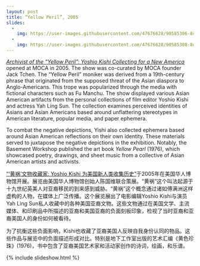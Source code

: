 ```yaml
---
layout: post
title: “Yellow Peril”, 2005
slides:
  -
    img: https://user-images.githubusercontent.com/47676628/90585306-8c1ec600-e1a2-11ea-9e2d-7ad69e590447.jpg
  -
    img: https://user-images.githubusercontent.com/47676628/90585308-8de88980-e1a2-11ea-8101-6ed6858ace5c.jpg
---
```


*[Archivist of the “Yellow Peril”: Yoshio Kishi Collecting for a New America](https://www.nytimes.com/2005/05/01/nyregion/thecity/in-a-west-side-apartment-a-world.html)* opened at MOCA in 2005. The show was co-curated by MOCA founder Jack Tchen. The “Yellow Peril” moniker was derived from a 19th-century phrase that originated from the supposed threat of the Asian diaspora to Anglo-Americans. This trope was popularized through the media with fictional characters such as Fu Manchu. The show displayed various Asian American artifacts from the personal collections of film editor Yoshio Kishi and actress Yah Ling Sun. The collection examines perceived identities of Asians and Asian Americans based around unflattering stereotypes in American literature, popular media, and paper ephemera.  

To combat the negative depictions, Yishi also collected ephemera based around Asian American reflections on their own identity. These materials served to juxtapose the negative depictions in the exhibition. Notably, the Basement Workshop published the art book *Yellow Pearl* (1976), which showcased poetry, drawings, and sheet music from a collective of Asian American artists and activists.  

[“‘黄祸’文物收藏家: Yoshio Kishi 为美国新人类收集历史”](https://www.nytimes.com/2005/05/01/nyregion/thecity/in-a-west-side-apartment-a-world.html)于2005年在美国华人博物馆开展。展览由美国华人博物馆创始人陈国维联合策展。“黄祸”这个叫法起源于十九世纪英美人对亚裔移民的到来感到威胁。“黄祸”这个概念通过诸如傅满洲这样虚构的人物，在媒体上广泛传播。这个展览展出了电影编辑Yoshio Kishi与演员Yah Ling Sun私人收藏中的各种美国亚裔文物。这些文物通过在美国文学、主流媒体、和印刷品中所描述的亚裔和美国亚裔的负面刻板印象，检视了当时亚裔和亚裔美国人的身份如何被看待。
  
为了抗衡这些负面影响，Kishi也收藏了亚裔美国人反映自我身份认同的物品。这些作品与展览中的负面描述形成对比。特别是地下工作室出版的艺术汇编《黄色珍珠》(1976)，书中包含了亚裔美国艺术家和活动家创作的诗词，绘画，和乐谱。

{% include slideshow.html %}
